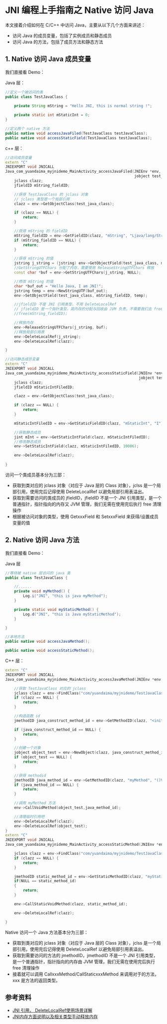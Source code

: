 # JNI 编程上手指南之 Native 访问 Java

本文接着介绍如何在 C/C++ 中访问 Java，主要从以下几个方面来讲述：

* 访问 Java 的成员变量，包括了实例成员和静态成员
* 访问 Java 的方法，包括了成员方法和静态方法


## 1. Native 访问 Java 成员变量

我们直接看 Demo：

Java 层：

```Java
//定义一个被访问的类
public class TestJavaClass {

    private String mString = "Hello JNI, this is normal string !";
    
    private static int mStaticInt = 0;
}

//定义两个 native 方法
public native void accessJavaFiled(TestJavaClass testJavaClass);
public native void accessStaticField(TestJavaClass testJavaClass);
```

c++ 层：

```c++
//访问成员变量
extern "C"
JNIEXPORT void JNICALL
Java_com_yuandaima_myjnidemo_MainActivity_accessJavaFiled(JNIEnv *env, jobject thiz,
                                                          jobject test_java_class) {
    jclass clazz;
    jfieldID mString_fieldID;

    //获得 TestJavaClass 的 jclass 对象
    // jclass 类型是一个局部引用
    clazz = env->GetObjectClass(test_java_class);

    if (clazz == NULL) {
        return;
    }

    //获得 mString 的 fieldID
    mString_fieldID = env->GetFieldID(clazz, "mString", "Ljava/lang/String;");
    if (mString_fieldID == NULL) {
        return;
    }

    //获得 mString 的值
    jstring j_string = (jstring) env->GetObjectField(test_java_class, mString_fieldID);
    //GetStringUTFChars 分配了内存，需要使用 ReleaseStringUTFChars 释放
    const char *buf = env->GetStringUTFChars(j_string, NULL);

    //修改 mString 的值
    char *buf_out = "Hello Java, I am JNI!";
    jstring temp = env->NewStringUTF(buf_out);
    env->SetObjectField(test_java_class, mString_fieldID, temp);

    //jfieldID 不是 JNI 引用类型，不用 DeleteLocalRef
    // jfieldID 是一个指针类型，其内存的分配与回收由 JVM 负责，不需要我们去 free
    //free(mString_fieldID);

    //释放内存
    env->ReleaseStringUTFChars(j_string, buf);
    //释放局部引用表
    env->DeleteLocalRef(j_string);
    env->DeleteLocalRef(clazz);

}

//访问静态成员变量
extern "C"
JNIEXPORT void JNICALL
Java_com_yuandaima_myjnidemo_MainActivity_accessStaticField(JNIEnv *env, jobject thiz,
                                                            jobject test_java_class) {
    jclass clazz;
    jfieldID mStaticIntFiledID;

    clazz = env->GetObjectClass(test_java_class);

    if (clazz == NULL) {
        return;
    }

    mStaticIntFiledID = env->GetStaticFieldID(clazz, "mStaticInt", "I");

    //获取静态成员
    jint mInt = env->GetStaticIntField(clazz, mStaticIntFiledID);
    //修改静态成员
    env->SetStaticIntField(clazz, mStaticIntFiledID, 10086);

    env->DeleteLocalRef(clazz);
    
}
```

访问一个类成员基本分为三部：

* 获取到类对应的 jclass 对象（对应于 Java 层的 Class 对象），jclss 是一个局部引用，使用完后记得使用 DeleteLocalRef 以避免局部引用表溢出。
* 获取到需要访问的类成员的 jfieldID，jfieldID 不是一个 JNI 引用类型，是一个普通指针，指针指向的内存又 JVM 管理，我们无需在使用完后执行 free 清理操作
* 根据被访问对象的类型，使用 GetxxxField 和 SetxxxField 来获得/设置成员变量的值


## 2. Native 访问 Java 方法 

我们直接看 Demo：

Java 层

```java
//等待被 native 层访问的 java 类
public class TestJavaClass {

    //......
    private void myMethod() {
        Log.i("JNI", "this is java myMethod");
    }

    private static void myStaticMethod() {
        Log.d("JNI", "this is Java myStaticMethod");
    }

}

//本地方法
public native void accessJavaMethod();

public native void accessStaticMethod();
```

C++ 层：

```c++
extern "C"
JNIEXPORT void JNICALL
Java_com_yuandaima_myjnidemo_MainActivity_accessJavaMethod(JNIEnv *env, jobject thiz) {

    //获取 TestJavaClass 对应的 jclass
    jclass clazz = env->FindClass("com/yuandaima/myjnidemo/TestJavaClass");
    if (clazz == NULL) {
        return;
    }

    //构造函数 id
    jmethodID java_construct_method_id = env->GetMethodID(clazz, "<init>", "()V");

    if (java_construct_method_id == NULL) {
        return;
    }

    //创建一个对象
    jobject object_test = env->NewObject(clazz, java_construct_method_id);
    if (object_test == NULL) {
        return;
    }

    //获得 methodid
    jmethodID java_method_id = env->GetMethodID(clazz, "myMethod", "()V");
    if (java_method_id == NULL) {
        return;
    }

    //调用 myMethod 方法
    env->CallVoidMethod(object_test,java_method_id);

    //清理临时引用吧  
    env->DeleteLocalRef(clazz);
    env->DeleteLocalRef(object_test);
}
extern "C"
JNIEXPORT void JNICALL
Java_com_yuandaima_myjnidemo_MainActivity_accessStaticMethod(JNIEnv *env, jobject thiz) {

    jclass clazz = env->FindClass("com/yuandaima/myjnidemo/TestJavaClass");
    if (clazz == NULL) {
        return;
    }

    jmethodID static_method_id = env->GetStaticMethodID(clazz, "myStaticMethod", "()V");
    if(NULL == static_method_id)
    {
        return;
    }

    env->CallStaticVoidMethod(clazz, static_method_id);

    env->DeleteLocalRef(clazz);

}
```

Native 访问一个 Java 方法基本分为三部：

* 获取到类对应的 jclass 对象（对应于 Java 层的 Class 对象），jclss 是一个局部引用，使用完后记得使用 DeleteLocalRef 以避免局部引用表溢出。
* 获取到需要访问的方法的 jmethodID，jmethodID 不是一个 JNI 引用类型，是一个普通指针，指针指向的内存由 JVM 管理，我们无需在使用完后执行 free 清理操作
* 接着就可以调用 CallxxxMethod/CallStaticxxxMethod 来调用对于的方法，xxx 是方法的返回类型。

## 参考资料

* [JNI 引用， DeleteLocalRef使用场景详解](https://blog.csdn.net/tabactivity/article/details/106902540)
* [JNI内存方面说明以及相关类型手动释放内存](JNI内存方面说明以及相关类型手动释放内存)

